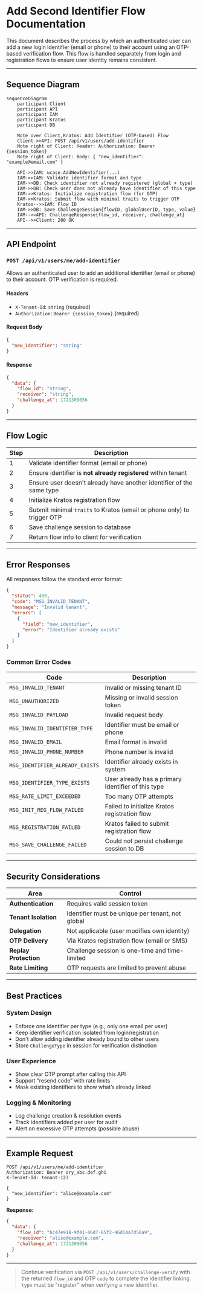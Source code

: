 
# Add Second Identifier Flow Documentation

This document describes the process by which an authenticated user can add a new login identifier (email or phone) to their account using an OTP-based verification flow. This flow is handled separately from login and registration flows to ensure user identity remains consistent.

---

## Sequence Diagram

```mermaid
sequenceDiagram
    participant Client
    participant API
    participant IAM
    participant Kratos
    participant DB

    Note over Client,Kratos: Add Identifier (OTP-based) Flow
    Client->>API: POST /api/v1/users/add-identifier
    Note right of Client: Header: Authorization: Bearer {session_token}
    Note right of Client: Body: { "new_identifier": "example@email.com" }

    API->>IAM: ucase.AddNewIdentifier(...)
    IAM->>IAM: Validate identifier format and type
    IAM->>DB: Check identifier not already registered (global + type)
    IAM->>DB: Check user does not already have identifier of this type
    IAM->>Kratos: Initialize registration flow (for OTP)
    IAM->>Kratos: Submit flow with minimal traits to trigger OTP
    Kratos-->>IAM: Flow ID
    IAM->>DB: Save ChallengeSession{flowID, globalUserID, type, value}
    IAM-->>API: ChallengeResponse{flow_id, receiver, challenge_at}
    API-->>Client: 200 OK
```

---

## API Endpoint

### `POST /api/v1/users/me/add-identifier`

Allows an authenticated user to add an additional identifier (email or phone) to their account. OTP verification is required.

#### Headers

- `X-Tenant-Id`: `string` (required)  
- `Authorization`: `Bearer {session_token}` (required)

#### Request Body

```json
{
  "new_identifier": "string"
}
```

#### Response

```json
{
  "data": {
    "flow_id": "string",
    "receiver": "string",
    "challenge_at": 1721309056
  }
}
```

---

## Flow Logic

| Step | Description |
|------|-------------|
| 1 | Validate identifier format (email or phone) |
| 2 | Ensure identifier is **not already registered** within tenant |
| 3 | Ensure user doesn't already have another identifier of the same type |
| 4 | Initialize Kratos registration flow |
| 5 | Submit minimal `traits` to Kratos (email or phone only) to trigger OTP |
| 6 | Save challenge session to database |
| 7 | Return flow info to client for verification |

---

## Error Responses

All responses follow the standard error format:

```json
{
  "status": 400,
  "code": "MSG_INVALID_TENANT",
  "message": "Invalid tenant",
  "errors": [
    {
      "field": "new_identifier",
      "error": "Identifier already exists"
    }
  ]
}
```

### Common Error Codes

| Code | Description |
|------|-------------|
| `MSG_INVALID_TENANT` | Invalid or missing tenant ID |
| `MSG_UNAUTHORIZED` | Missing or invalid session token |
| `MSG_INVALID_PAYLOAD` | Invalid request body |
| `MSG_INVALID_IDENTIFIER_TYPE` | Identifier must be email or phone |
| `MSG_INVALID_EMAIL` | Email format is invalid |
| `MSG_INVALID_PHONE_NUMBER` | Phone number is invalid |
| `MSG_IDENTIFIER_ALREADY_EXISTS` | Identifier already exists in system |
| `MSG_IDENTIFIER_TYPE_EXISTS` | User already has a primary identifier of this type |
| `MSG_RATE_LIMIT_EXCEEDED` | Too many OTP attempts |
| `MSG_INIT_REG_FLOW_FAILED` | Failed to initialize Kratos registration flow |
| `MSG_REGISTRATION_FAILED` | Kratos failed to submit registration flow |
| `MSG_SAVE_CHALLENGE_FAILED` | Could not persist challenge session to DB |

---

## Security Considerations

| Area | Control |
|------|---------|
| **Authentication** | Requires valid session token |
| **Tenant Isolation** | Identifier must be unique per tenant, not global |
| **Delegation** | Not applicable (user modifies own identity) |
| **OTP Delivery** | Via Kratos registration flow (email or SMS) |
| **Replay Protection** | Challenge session is one-time and time-limited |
| **Rate Limiting** | OTP requests are limited to prevent abuse |

---

## Best Practices

### System Design

- Enforce one identifier per type (e.g., only one email per user)
- Keep identifier verification isolated from login/registration
- Don't allow adding identifier already bound to other users
- Store `ChallengeType` in session for verification distinction

### User Experience

- Show clear OTP prompt after calling this API
- Support “resend code” with rate limits
- Mask existing identifiers to show what’s already linked

### Logging & Monitoring

- Log challenge creation & resolution events
- Track identifiers added per user for audit
- Alert on excessive OTP attempts (possible abuse)

---

## Example Request

```http
POST /api/v1/users/me/add-identifier
Authorization: Bearer ory_abc.def.ghi
X-Tenant-Id: tenant-123

{
  "new_identifier": "alice@example.com"
}
```

**Response:**

```json
{
  "data": {
    "flow_id": "bc47e918-9f41-46d7-85f2-46d14a7d56a9",
    "receiver": "alice@example.com",
    "challenge_at": 1721309056
  }
}
```

---

> Continue verification via `POST /api/v1/users/challenge-verify` with the returned `flow_id` and OTP `code` to complete the identifier linking. `type` must be "register" when verifying a new identifier.
